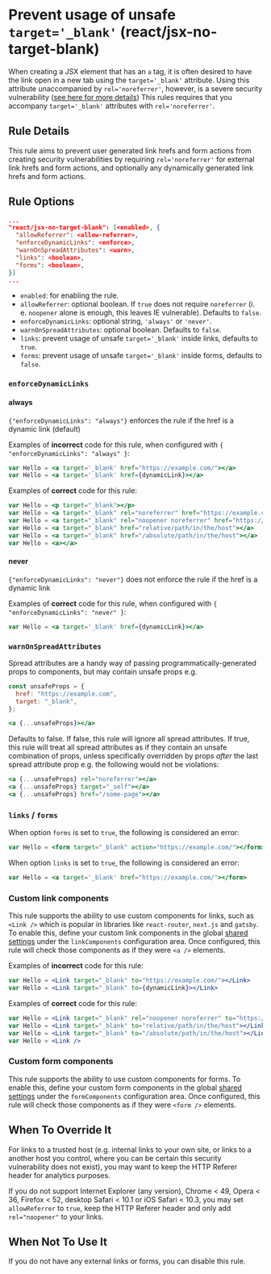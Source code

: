 # Prevent usage of unsafe `target='_blank'` (react/jsx-no-target-blank)

When creating a JSX element that has an `a` tag, it is often desired to have the link open in a new tab using the `target='_blank'` attribute. Using this attribute unaccompanied by `rel='noreferrer'`, however, is a severe security vulnerability ([see here for more details](https://html.spec.whatwg.org/multipage/links.html#link-type-noopener))
This rules requires that you accompany `target='_blank'` attributes with `rel='noreferrer'`.

## Rule Details

This rule aims to prevent user generated link hrefs and form actions from creating security vulnerabilities by requiring `rel='noreferrer'` for external link hrefs and form actions, and optionally any dynamically generated link hrefs and form actions.

## Rule Options

```json
...
"react/jsx-no-target-blank": [<enabled>, {
  "allowReferrer": <allow-referrer>,
  "enforceDynamicLinks": <enforce>,
  "warnOnSpreadAttributes": <warn>,
  "links": <boolean>,
  "forms": <boolean>,
}]
...
```

* `enabled`: for enabling the rule.
* `allowReferrer`: optional boolean. If `true` does not require `noreferrer` (i. e. `noopener` alone is enough, this leaves IE vulnerable). Defaults to `false`.
* `enforceDynamicLinks`: optional string, `'always'` or `'never'`.
* `warnOnSpreadAttributes`: optional boolean. Defaults to `false`.
* `links`: prevent usage of unsafe `target='_blank'` inside links, defaults to `true`.
* `forms`: prevent usage of unsafe `target='_blank'` inside forms, defaults to `false`.

### `enforceDynamicLinks`

#### always

`{"enforceDynamicLinks": "always"}` enforces the rule if the href is a dynamic link (default)

Examples of **incorrect** code for this rule, when configured with `{ "enforceDynamicLinks": "always" }`:

```jsx
var Hello = <a target='_blank' href="https://example.com/"></a>
var Hello = <a target='_blank' href={dynamicLink}></a>
```

Examples of **correct** code for this rule:

```jsx
var Hello = <p target="_blank"></p>
var Hello = <a target="_blank" rel="noreferrer" href="https://example.com"></a>
var Hello = <a target="_blank" rel="noopener noreferrer" href="https://example.com"></a>
var Hello = <a target="_blank" href="relative/path/in/the/host"></a>
var Hello = <a target="_blank" href="/absolute/path/in/the/host"></a>
var Hello = <a></a>
```

#### never

`{"enforceDynamicLinks": "never"}` does not enforce the rule if the href is a dynamic link

Examples of **correct** code for this rule, when configured with `{ "enforceDynamicLinks": "never" }`:

```jsx
var Hello = <a target='_blank' href={dynamicLink}></a>
```

### `warnOnSpreadAttributes`

Spread attributes are a handy way of passing programmatically-generated props to components, but may contain unsafe props e.g.

```jsx
const unsafeProps = {
  href: "https://example.com",
  target: "_blank",
};

<a {...unsafeProps}></a>
```

Defaults to false. If false, this rule will ignore all spread attributes. If true, this rule will treat all spread attributes as if they contain an unsafe combination of props, unless specifically overridden by props _after_ the last spread attribute prop e.g. the following would not be violations:

```jsx
<a {...unsafeProps} rel="noreferrer"></a>
<a {...unsafeProps} target="_self"></a>
<a {...unsafeProps} href="/some-page"></a>
```

### `links` / `forms`

When option `forms` is set to `true`, the following is considered an error:

```jsx
var Hello = <form target="_blank" action="https://example.com/"></form>;
```

When option `links` is set to `true`, the following is considered an error:

```jsx
var Hello = <a target='_blank' href="https://example.com/"></form>
```

### Custom link components

This rule supports the ability to use custom components for links, such as `<Link />` which is popular in libraries like `react-router`, `next.js` and `gatsby`. To enable this, define your custom link components in the global [shared settings](https://github.com/yannickcr/eslint-plugin-react/blob/master/README.md#configuration) under the `linkComponents` configuration area. Once configured, this rule will check those components as if they were `<a />` elements.

Examples of **incorrect** code for this rule:

```jsx
var Hello = <Link target="_blank" to="https://example.com/"></Link>
var Hello = <Link target="_blank" to={dynamicLink}></Link>
```

Examples of **correct** code for this rule:

```jsx
var Hello = <Link target="_blank" rel="noopener noreferrer" to="https://example.com"></Link>
var Hello = <Link target="_blank" to="relative/path/in/the/host"></Link>
var Hello = <Link target="_blank" to="/absolute/path/in/the/host"></Link>
var Hello = <Link />
```

### Custom form components

This rule supports the ability to use custom components for forms. To enable this, define your custom form components in the global [shared settings](https://github.com/yannickcr/eslint-plugin-react/blob/master/README.md#configuration) under the `formComponents` configuration area. Once configured, this rule will check those components as if they were `<form />` elements.

## When To Override It

For links to a trusted host (e.g. internal links to your own site, or links to a another host you control, where you can be certain this security vulnerability does not exist), you may want to keep the HTTP Referer header for analytics purposes.

If you do not support Internet Explorer (any version), Chrome < 49, Opera < 36, Firefox < 52, desktop Safari < 10.1 or iOS Safari < 10.3, you may set `allowReferrer` to `true`, keep the HTTP Referer header and only add `rel="noopener"` to your links.

## When Not To Use It

If you do not have any external links or forms, you can disable this rule.
